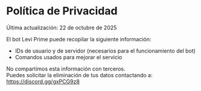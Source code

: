 # Política de Privacidad
Última actualización: 22 de octubre de 2025

El bot Levi Prime puede recopilar la siguiente información:
- IDs de usuario y de servidor (necesarios para el funcionamiento del bot)
- Comandos usados para mejorar el servicio

No compartimos esta información con terceros.  
Puedes solicitar la eliminación de tus datos contactando a: https://discord.gg/gxPCG9z8
